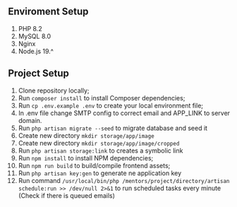 ## Enviroment Setup

1. PHP 8.2
1. MySQL 8.0
1. Nginx 
1. Node.js 19.^

## Project Setup


1. Clone repository locally;
1. Run `composer install` to install Composer dependencies;
1. Run `cp .env.example .env` to create your local environment file;
1. In .env file change SMTP config to correct email and APP_LINK to server domain.
1. Run `php artisan migrate --seed` to migrate database and seed it
1. Create new directory `mkdir storage/app/image`
1. Create new directory `mkdir storage/app/image/cropped`
1. Run `php artisan storage:link` to creates a symbolic link
1. Run `npm install` to install NPM dependencies;
1. Run `npm run build` to build/compile frontend assets;
1. Run `php artisan key:gen` to generate ne application key
1. Run command `/usr/local/bin/php /mentors/project/directory/artisan schedule:run >> /dev/null 2>&1` to run scheduled tasks every minute (Check if there is queued emails)

